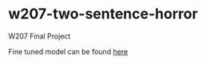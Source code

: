 # w207-two-sentence-horror
W207 Final Project

Fine tuned model can be found [here](https://drive.google.com/file/d/1M2NIIQNnG7isk3ONXNnbHnWtFzQi8Wfx/view?usp=sharing)
